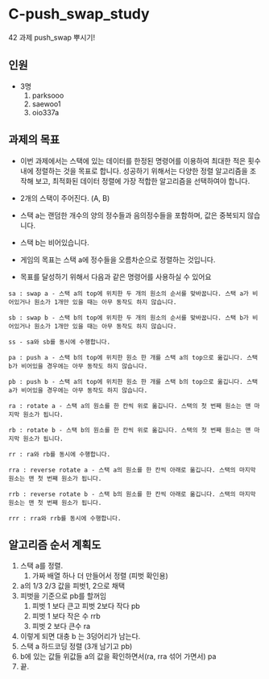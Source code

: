 # C-push_swap_study
42 과제 push_swap 뿌시기!

## 인원

- 3명
	1. parksooo
	2. saewoo1
	3. oio337a

## 과제의 목표

- 이번 과제에서는 스택에 있는 데이터를 한정된 명령어를 이용하여 최대한 적은 횟수 내에 정렬하는 것을 목표로 합니다. 성공하기 위해서는 다양한 정렬 알고리즘을 조작해 보고, 최적화된 데이터 정렬에 가장 적합한 알고리즘을 선택하여야 합니다.

- 2개의 스택이 주어진다. (A, B)

- 스택 a는 랜덤한 개수의 양의 정수들과 음의정수들을 포함하며, 값은 중복되지 않습니다.

- 스택 b는 비어있습니다.

- 게임의 목표는 스택 a에 정수들을 오름차순으로 정렬하는 것입니다.

- 목표를 달성하기 위해서 다음과 같은 명령어를 사용하실 수 있어요

``` text
sa : swap a - 스택 a의 top에 위치한 두 개의 원소의 순서를 맞바꿉니다. 스택 a가 비어있거나 원소가 1개만 있을 때는 아무 동작도 하지 않습니다.

sb : swap b - 스택 b의 top에 위치한 두 개의 원소의 순서를 맞바꿉니다. 스택 b가 비어있거나 원소가 1개만 있을 때는 아무 동작도 하지 않습니다.

ss - sa와 sb를 동시에 수행합니다.

pa : push a - 스택 b의 top에 위치한 원소 한 개를 스택 a의 top으로 옮깁니다. 스택 b가 비어있을 경우에는 아무 동작도 하지 않습니다.

pb : push b - 스택 a의 top에 위치한 원소 한 개를 스택 b의 top으로 옮깁니다. 스택 a가 비어있을 경우에는 아무 동작도 하지 않습니다.

ra : rotate a - 스택 a의 원소를 한 칸씩 위로 옮깁니다. 스택의 첫 번째 원소는 맨 마지막 원소가 됩니다.

rb : rotate b - 스택 b의 원소를 한 칸씩 위로 옮깁니다. 스택의 첫 번째 원소는 맨 마지막 원소가 됩니다.

rr : ra와 rb를 동시에 수행합니다.

rra : reverse rotate a - 스택 a의 원소를 한 칸씩 아래로 옮깁니다. 스택의 마지막 원소는 맨 첫 번째 원소가 됩니다.

rrb : reverse rotate b - 스택 b의 원소를 한 칸씩 아래로 옮깁니다. 스택의 마지막 원소는 맨 첫 번째 원소가 됩니다.

rrr : rra와 rrb를 동시에 수행합니다.
```

## 알고리즘 순서 계획도

1. 스택 a를 정렬.
	1. 가짜 배열 하나 더 만들어서 정렬 (피벗 확인용)
2. a의 1/3 2/3 값을 피벗1, 2으로 채택
3. 피벗을 기준으로 pb를 할꺼임
	1. 피벗 1 보다 큰고 피벗 2보다 작다 pb
	2. 피벗 1 보다 작은 수 rrb
	3. 피벗 2 보다 큰수 ra
4. 이렇게 되면 대충 b 는 3덩어리가 남는다.
5. 스택 a 하드코딩 정렬 (3개 남기고 pb)
6. b에 있는 값들 위값들 a의 값을 확인하면서(ra, rra 섞어 가면서) pa
7. 끝.
